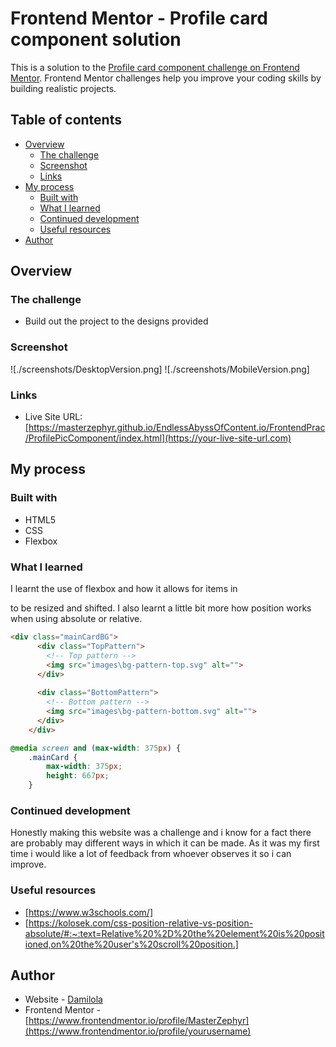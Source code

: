 # Frontend Mentor - Profile card component solution

This is a solution to the [Profile card component challenge on Frontend Mentor](https://www.frontendmentor.io/challenges/profile-card-component-cfArpWshJ). Frontend Mentor challenges help you improve your coding skills by building realistic projects. 

## Table of contents

- [Overview](#overview)
  - [The challenge](#the-challenge)
  - [Screenshot](#screenshot)
  - [Links](#links)
- [My process](#my-process)
  - [Built with](#built-with)
  - [What I learned](#what-i-learned)
  - [Continued development](#continued-development)
  - [Useful resources](#useful-resources)
- [Author](#author)

## Overview

### The challenge

- Build out the project to the designs provided

### Screenshot

![./screenshots/DesktopVersion.png]
![./screenshots/MobileVersion.png]

### Links

- Live Site URL: [https://masterzephyr.github.io/EndlessAbyssOfContent.io/FrontendPrac/ProfilePicComponent/index.html](https://your-live-site-url.com)

## My process

### Built with

- HTML5
- CSS 
- Flexbox

### What I learned
I learnt the use of flexbox and how it allows for items in <div> to be resized and shifted. I also learnt a little bit more how position works when using absolute or relative.
```html
<div class="mainCardBG">
      <div class="TopPattern">
        <!-- Top pattern -->
        <img src="images\bg-pattern-top.svg" alt="">
      </div>
  
      <div class="BottomPattern">
        <!-- Bottom pattern -->
        <img src="images\bg-pattern-bottom.svg" alt="">
      </div>
    </div>
```
```css
@media screen and (max-width: 375px) {
    .mainCard {
        max-width: 375px;
        height: 667px;
    }
```
### Continued development

Honestly making this website was a challenge and i know for a fact there are probably may different ways in which it can be made. As it was my first time i would like a lot of feedback from whoever observes it so i can improve.

### Useful resources
- [https://www.w3schools.com/]
- [https://kolosek.com/css-position-relative-vs-position-absolute/#:~:text=Relative%20%2D%20the%20element%20is%20positioned,on%20the%20user's%20scroll%20position.]

## Author

- Website - [Damilola](https://www.your-site.com)
- Frontend Mentor - [https://www.frontendmentor.io/profile/MasterZephyr](https://www.frontendmentor.io/profile/yourusername)
